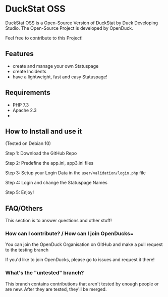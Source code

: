 # DuckStat OSS

DuckStat OSS is a Open-Source Version of DuckStat by Duck Developing Studio.
The Open-Source Project is developed by OpenDuck.

Feel free to contribute to this Project!

## Features

- create and manage your own Statuspage
- create Incidents
- have a lightweight, fast and easy Statuspage!

## Requirements

- PHP 7.3
- Apache 2.3
- 


## How to Install and use it
(Tested on Debian 10)

Step 1: Download the GitHub Repo

Step 2: Predefine the app.ini, app3.ini files

Step 3: Setup your Login Data in the `user/validation/login.php` file

Step 4: Login and change the Statuspage Names

Step 5: Enjoy!

## FAQ/Others

This section is to answer questions and other stuff!

### How can I contribute? / How can I join OpenDucks=

You can join the OpenDuck Organisation on GitHub and make a pull request to the testing branch

If you'd like to join OpenDucks, please go to issues and request it there!

### What's the "untested" branch?

This branch contains contributions that aren't tested by enough people or are new.
After they are tested, they'll be merged.
